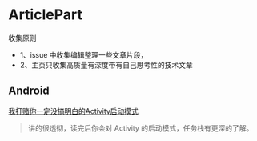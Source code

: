 # ArticlePart 
收集原则

* 1、issue 中收集编辑整理一些文章片段，
* 2、主页只收集高质量有深度带有自己思考性的技术文章

## Android 

[我打赌你一定没搞明白的Activity启动模式](http://www.jianshu.com/p/2a9fcf3c11e4)
>讲的很透彻，读完后你会对 Activity 的启动模式，任务栈有更深的了解。


